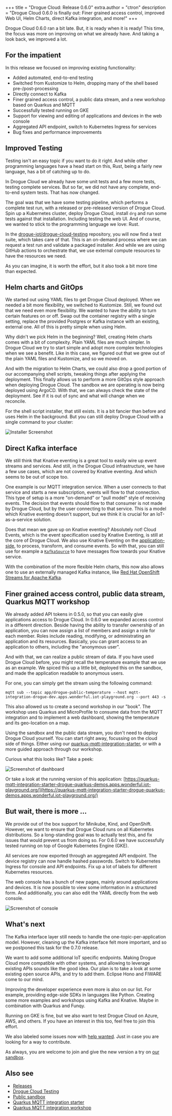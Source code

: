 +++
title = "Drogue Cloud: Release 0.6.0"
extra.author = "ctron"
description = "Drogue Cloud 0.6.0 is finally out: Finer grained access control, improved Web UI, Helm Charts, direct Kafka integration, and more!"
+++

Drogue Cloud 0.6.0 ran a bit late. But, it is ready when it is ready! This time, the focus was more on improving on what we already have. And taking a look back, we improved a lot.

<!-- more -->

## For the impatient

In this release we focused on improving existing functionality:

* Added automated, end-to-end testing
* Switched from Kustomize to Helm, dropping many of the shell based pre-/post-processing
* Directly connect to Kafka
* Finer grained access control, a public data stream, and a new workshop based on Quarkus and MQTT
* Successfully tested running on GKE
* Support for viewing and editing of applications and devices in the web console
* Aggregated API endpoint, switch to Kubernetes Ingress for services
* Bug fixes and performance improvements

## Improved Testing

Testing isn't an easy topic if you want to do it right. And while other programming languages have a head start on this,
Rust, being a fairly new language, has a bit of catching up to do.

In Drogue Cloud we already have some unit tests and a few more tests, testing complete services. But so far, we did not
have any complete, end-to-end system tests. That has now changed.

The goal was that we have some testing pipeline, which performs a complete test run, with a released or pre-released
version of Drogue Cloud. Spin up a Kubernetes cluster, deploy Drogue Cloud, install `drg` and run some tests against
that installation. Including testing the web UI. And of course, we wanted to stick to the programming language we
love: Rust.

In the [drogue-iot/drogue-cloud-testing](https://github.com/drogue-iot/drogue-cloud-testing) repository, you will now
find a test suite, which takes care of that. This is an on-demand process where we can request a test run and validate
a packaged installer. And while we are using GitHub actions to orchestrate that, we use external compute resources to
have the resources we need.

As you can imagine, it is worth the effort, but it also took a bit more time than expected.

## Helm charts and GitOps

We started out using YAML files to get Drogue Cloud deployed. When we needed a bit more flexibility, we switched to
Kustomize. Still, we found out that we need even more flexibility. We wanted to have the ability to turn certain
features on or off. Swap out the container registry with a single setting, replace the provided Postgres or Kafka
instance with an existing, external one. All of this is pretty simple when using Helm.

Why didn't we pick Helm in the beginning? Well, creating Helm charts comes with a bit of complexity. Plain YAML files
are much simpler. In Drogue Cloud we try to start simple and adopt more complex technologies when we see a benefit.
Like in this case, we figured out that we grew out of the plain YAML files and Kustomize, and so we moved on.

And with the migration to Helm Charts, we could also drop a good portion of our accompanying shell scripts, tweaking
things after applying the deployment. This finally allows us to perform a more GitOps style approach when deploying
Drogue Cloud. The sandbox we are operating is now being deployed using ArgoCD. With that, we can always check the state
of the deployment. See if it is out of sync and what will change when we reconcile.

For the shell script installer, that still exists. It is a bit fancier than before and uses Helm in the background. But
you can still deploy Drogue Cloud with a single command to your cluster:

![Installer Screenshot](installer.png)

## Direct Kafka interface

We still think that Knative eventing is a great tool to easily wire up event streams and services. And still, in the
Drogue Cloud infrastructure, we have a few use cases, which are not covered by Knative eventing. And which seems to be
out of scope too.

One example is our MQTT integration service. When a user connects to that service and starts a new subscription, events
will flow to that connection. This type of setup is a more "on-demand" or "pull model" style of receiving events. The
decision that events should flow to that consumer is not made by Drogue Cloud, but by the user connecting to that
service. This is a model which Knative eventing doesn't support, but we think it is crucial for an IoT-as-a-service
solution.

Does that mean we gave up on Knative eventing? Absolutely not! Cloud Events, which is the event specification used by
Knative Eventing, is still at the core of Drogue Cloud. We also use Knative Eventing on the [application-side](https://book.drogue.io/drogue-cloud/dev/concepts.html#_applications), to
process, transform, and consume events. So with that, you can still use for example a
[`KafkaSource`](https://knative.dev/docs/eventing/samples/kafka/source/) to have messages flow towards your Knative
service.

With the combination of the more flexible Helm charts, this now also allows one to use an externally managed Kafka
instance, like [Red Hat OpenShift Streams for Apache Kafka](https://developers.redhat.com/products/red-hat-openshift-streams-for-apache-kafka/getting-started).

## Finer grained access control, public data stream, Quarkus MQTT workshop

We already added API tokens in 0.5.0, so that you can easily give applications access to Drogue Cloud. In 0.6.0 we
expanded access control in a different direction. Beside having the ability to transfer ownership of an application,
you can now assign a list of members and assign a role for each member. Roles include reading, modifying, or
administrating an application and its resources. Basically, you can grant access to an application to others,
including the "anonymous user".

And with that, we can realize a public stream of data. If you have used Drogue Cloud before, you might recall the
temperature example that we use as an example. We spiced this up a little bit, deployed this on the sandbox, and made
the application readable to anonymous users.

For one, you can simply get the stream using the following command:

~~~
mqtt sub --topic app/drogue-public-temperature --host mqtt-integration-drogue-dev.apps.wonderful.iot-playground.org --port 443 -s
~~~

This also allowed us to create a second workshop in our "book". The workshop uses Quarkus and
MicroProfile to consume data from the MQTT integration and to implement a web dashboard, showing the temperature and its
geo-location on a map.

Using the sandbox and the public data stream, you don't need to deploy Drogue Cloud yourself. You can start right
away, focussing on the cloud side of things. Either using our [quarkus-mqtt-integration-starter](https://github.com/drogue-iot/quarkus-mqtt-integration-starter), or with a more guided approach through our workshop.

Curious what this looks like? Take a peek:

![Screenshot of dashboard](mqtt-starter.png)

Or take a look at the running version of this application: [https://quarkus-mqtt-integration-starter-drogue-quarkus-demos.apps.wonderful.iot-playground.org/](https://quarkus-mqtt-integration-starter-drogue-quarkus-demos.apps.wonderful.iot-playground.org/)

## But wait, there is more …

We provide out of the box support for Minikube, Kind, and OpenShift. However, we want to ensure that Drogue Cloud runs
on all Kubernetes distributions. So a long-standing goal was to actually test this, and fix issues that would
prevent us from doing so. For 0.6.0 we have successfully tested running on top of Google Kubernetes Engine (GKE).

All services are now exported through an aggregated API endpoint. The device registry can now handle hashed passwords.
Switch to Kubernetes Ingress for console and API endpoints. Fix up a lot of labels for different Kubernetes resources.

The web console has a bunch of new pages, mainly around applications and devices. It is now possible to view some
information in a structured form. And additionally, you can also edit the YAML directly from the web console.

![Screenshot of console](web-console.png)

## What's next

The Kafka interface layer still needs to handle the one-topic-per-application model. However, cleaning up the Kafka
interface felt more important, and so we postponed this task for the 0.7.0 release.

We want to add some additional IoT specific endpoints. Making Drogue Cloud more compatible with other systems, and
allowing to leverage existing APIs sounds like the good idea. Our plan is to take a look at some existing open source
APIs, and try to add them. Eclipse Hono and FIWARE come to our mind.

Improving the developer experience even more is also on our list. For example, providing edge-side SDKs in languages
like Python. Creating some more examples and workshops using Kafka and Knative. Maybe in combination with
Quarkus and Funqy.

Running on GKE is fine, but we also want to test Drogue Cloud on Azure, AWS, and others. If you have an interest in
this too, feel free to join this effort.

We also labeled some issues now with [help wanted](https://github.com/drogue-iot/drogue-cloud/issues?q=is%3Aissue+is%3Aopen+label%3A%22help+wanted%22). Just in case you are looking for a way to contribute. 

As always, you are welcome to join and give the new version a try on [our sandbox](https://sandbox.drogue.cloud).

## Also see

* [Releases](https://github.com/drogue-iot/drogue-cloud/releases)
* [Drogue Cloud Testing](https://github.com/drogue-iot/drogue-cloud-testing)
* [Public sandbox](https://sandbox.drogue.cloud)
* [Quarkus MQTT integration starter](https://github.com/drogue-iot/quarkus-mqtt-integration-starter)
* [Quarkus MQTT integration workshop](https://book.drogue.io/drogue-workshops/quarkus-mqtt-starter/index.html)
